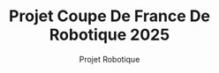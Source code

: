 ---
title: Projet Coupe De France De Robotique 2025
subtitle: Projet Robotique
description: Description du projet 1
layout: product
image: ../assets/imgs/robot.png
---